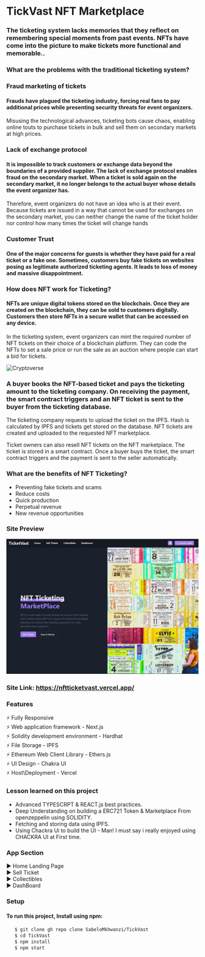 # TickVast NFT Marketplace 

### The ticketing system lacks memories that they reflect on remembering special moments from past events. NFTs have come into the picture to make tickets more functional and memorable..

### What are the problems with the traditional ticketing system?

### Fraud marketing of tickets
#### Frauds have plagued the ticketing industry, forcing real fans to pay additional prices while presenting security threats for event organizers.
Misusing the technological advances, ticketing bots cause chaos, enabling online touts to purchase tickets in bulk and sell them on secondary markets at high prices.

### Lack of exchange protocol
#### It is impossible to track customers or exchange data beyond the boundaries of a provided supplier. The lack of exchange protocol enables fraud on the secondary market. When a ticket is sold again on the secondary market, it no longer belongs to the actual buyer whose details the event organizer has.
Therefore, event organizers do not have an idea who is at their event. Because tickets are issued in a way that cannot be used for exchanges on the secondary market, you can neither change the name of the ticket holder nor control how many times the ticket will change hands

### Customer Trust
#### One of the major concerns for guests is whether they have paid for a real ticket or a fake one. Sometimes, customers buy fake tickets on websites posing as legitimate authorized ticketing agents. It leads to loss of money and massive disappointment.

### How does NFT work for Ticketing?

#### NFTs are unique digital tokens stored on the blockchain. Once they are created on the blockchain, they can be sold to customers digitally. Customers then store NFTs in a secure wallet that can be accessed on any device.

In the ticketing system, event organizers can mint the required number of NFT tickets on their choice of a blockchain platform. They can code the NFTs to set a sale price or run the sale as an auction where people can start a bid for tickets.

![Cryptoverse](https://d3lkc3n5th01x7.cloudfront.net/wp-content/uploads/2021/07/26033807/nfts-in-ticketing.svg)

### A buyer books the NFT-based ticket and pays the ticketing amount to the ticketing company. On receiving the payment, the smart contract triggers and an NFT ticket is sent to the buyer from the ticketing database.

The ticketing company requests to upload the ticket on the IPFS. Hash is calculated by IPFS and tickets get stored on the database. NFT tickets are created and uploaded to the requested NFT marketplace.

Ticket owners can also resell NFT tickets on the NFT marketplace. The ticket is stored in a smart contract. Once a buyer buys the ticket, the smart contract triggers and the payment is sent to the seller automatically.

### What are the benefits of NFT Ticketing?

* Preventing fake tickets and scams
* Reduce costs
* Quick production
* Perpetual revenue
* New revenue opportunities

### Site Preview
![Cryptoverse](https://github.com/SabeloMkhwanzi/TicketVast/blob/main/nft-ticketing-marketplace-Landing%20Page1.jpg)

### Site Link: https://nftticketvast.vercel.app/

### Features
 :zap: Fully Responsive\
 :zap: Web application framework - Next.js\
 :zap: Solidity development environment - Hardhat\
 :zap: File Storage - IPFS\
 :zap: Ethereum Web Client Library - Ethers.js\
 :zap: UI Design - Chakra UI\
 :zap: Host\Deployment - Vercel
 

### Lesson learned on this project
* Advanced TYPESCRPT & REACT.js best practices.
* Deep Understanding on building a ERC721 Token & Marketplace From openzeppelin using SOLIDITY.
* Fetching and storing data using IPFS.
* Using Chackra Ui to build the UI - Man! I must say i really enjoyed using CHACKRA UI at First time.  

### App Section
:arrow_forward: Home Landing Page\
:arrow_forward: Sell Ticket\
:arrow_forward: Collectibles\
:arrow_forward: DashBoard

### Setup 
#### To run this project, Install using npm:

```
   $ git clone gh repo clone SabeloMkhwanzi/TickVast
   $ cd TickVast
   $ npm install
   $ npm start
   ```
